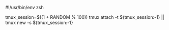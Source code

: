 #!/usr/bin/env zsh

tmux_session=$((1 + RANDOM % 100))
tmux attach -t ${tmux_session:-1} || tmux new -s ${tmux_session:-1}
